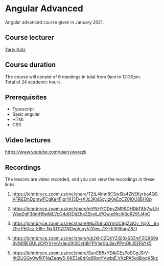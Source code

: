# Angular Advanced

Angular advanced course given in January 2021.  

## Course lecturer

[Yariv Katz](https://il.linkedin.com/in/yariv-katz)

## Course duration

The course will consist of 6 meetings in total from 9am to 12:30pm.  
Total of 24 academic hours.

## Prerequisites

- Typescript
- Basic angular
- HTML
- CSS

## Video lectures

https://www.youtube.com/user/ywarezk

## Recordings

The lessons are video recorded, and you can view the recordings in these links:

1. https://johnbryce.zoom.us/rec/share/TZtL4khn8CSwSla4ZNEKyrba4QSVFR6ZmDgmwFCgKe4Fjqr1K13D-rXJc3KxjScy.zKwEcCZ0iOU8BHOp

2. https://johnbryce.zoom.us/rec/share/mYNHYCDny2M9RDHDbT8fr7wL5jWeeDgF38mH9wMLVcO4di3DtjZheZSkvij_iPCw.e9hcIh3oR291J4hC

3. https://johnbryce.zoom.us/rec/share/MuZ69IuSYmUC8gZziOy_YqrX__9nZFrrPEOcz-El8c-NxfD11ZGNOwVcqyV70eis.7X--hfRjRiqqZ8Zl

4. https://johnbryce.zoom.us/rec/share/ub2khCZQkYZiSI3xS3ZmFZQ9S9a8yN0REQULzCRYVHvVxIeuOh0OxfdkFPVler0g.8avPPmOkJ5ERsYk5

5. https://johnbryce.zoom.us/rec/share/SunCB5xYDAjGEsPoSCgJSrV-4tl2UGQy0wfKFNaZeqw5-6KE3s8dKg6RxnYVwbtE.VKzPA5vd8loqK5kz